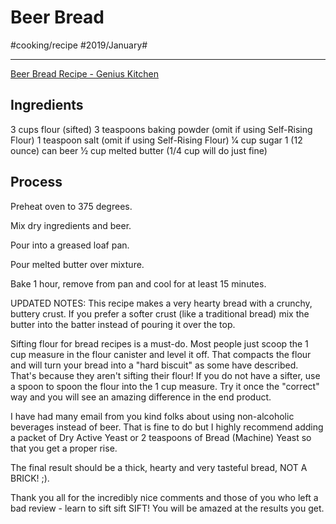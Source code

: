 # Beer Bread
#cooking/recipe #2019/January#
- - - -
[Beer Bread Recipe - Genius Kitchen](https://www.geniuskitchen.com/recipe/beer-bread-73440)

## Ingredients
3 cups flour (sifted)
3 teaspoons baking powder (omit if using Self-Rising Flour)
1 teaspoon salt (omit if using Self-Rising Flour)
1⁄4 cup sugar
1 (12 ounce) can beer
1⁄2 cup melted butter (1/4 cup will do just fine)

## Process
Preheat oven to 375 degrees.

Mix dry ingredients and beer.

Pour into a greased loaf pan.

Pour melted butter over mixture.

Bake 1 hour, remove from pan and cool for at least 15 minutes.

UPDATED NOTES: This recipe makes a very hearty bread with a crunchy, buttery crust. If you prefer a softer crust (like a traditional bread) mix the butter into the batter instead of pouring it over the top.

Sifting flour for bread recipes is a must-do. Most people just scoop the 1 cup measure in the flour canister and level it off. That compacts the flour and will turn your bread into a "hard biscuit" as some have described. That's because they aren't sifting their flour! If you do not have a sifter, use a spoon to spoon the flour into the 1 cup measure. Try it once the "correct" way and you will see an amazing difference in the end product.

I have had many email from you kind folks about using non-alcoholic beverages instead of beer. That is fine to do but I highly recommend adding a packet of Dry Active Yeast or 2 teaspoons of Bread (Machine) Yeast so that you get a proper rise.

The final result should be a thick, hearty and very tasteful bread, NOT A BRICK! ;).

Thank you all for the incredibly nice comments and those of you who left a bad review - learn to sift sift SIFT! You will be amazed at the results you get.